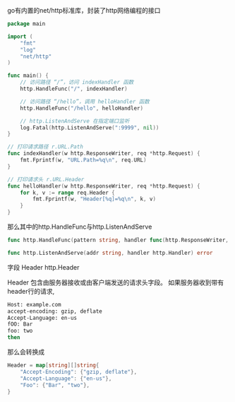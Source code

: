 
go有内置的net/http标准库，封装了http网络编程的接口
```go
package main

import (
	"fmt"
	"log"
	"net/http"
)

func main() {
	// 访问路径 “/”，访问 indexHandler 函数
	http.HandleFunc("/", indexHandler)

	// 访问路径 “/hello”，调用 helloHandler 函数
	http.HandleFunc("/hello", helloHandler)

	// http.ListenAndServe 在指定端口监听
	log.Fatal(http.ListenAndServe(":9999", nil))
}

// 打印请求路径 r.URL.Path
func indexHandler(w http.ResponseWriter, req *http.Request) {
	fmt.Fprintf(w, "URL.Path=%q\n", req.URL)
}

// 打印请求头 r.URL.Header
func helloHandler(w http.ResponseWriter, req *http.Request) {
	for k, v := range req.Header {
		fmt.Fprintf(w, "Header[%q]=%q\n", k, v)
	}
}
```
那么其中的http.HandleFunc与http.ListenAndServe
```go
func http.HandleFunc(pattern string, handler func(http.ResponseWriter, *http.Request))

func http.ListenAndServe(addr string, handler http.Handler) error
```

字段 Header http.Header

Header 包含由服务器接收或由客户端发送的请求头字段。
如果服务器收到带有header行的请求,
```zsh
Host: example.com
accept-encoding: gzip, deflate
Accept-Language: en-us
fOO: Bar
foo: two
then
```
那么会转换成
```go
Header = map[string][]string{
    "Accept-Encoding": {"gzip, deflate"},
    "Accept-Language": {"en-us"},
    "Foo": {"Bar", "two"},
}
```
